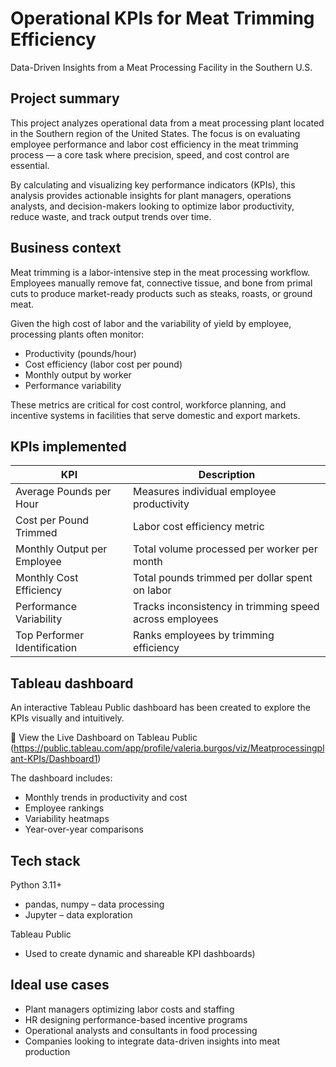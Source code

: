 # Operational KPIs for Meat Trimming Efficiency
Data-Driven Insights from a Meat Processing Facility in the Southern U.S.

## Project summary

This project analyzes operational data from a meat processing plant located in the Southern region of the United States. 
The focus is on evaluating employee performance and labor cost efficiency in the meat trimming process — a core task where precision, speed, and cost control are essential.

By calculating and visualizing key performance indicators (KPIs), this analysis provides actionable insights for plant managers, operations analysts, and decision-makers looking to optimize labor productivity, reduce waste, and track output trends over time.

## Business context

Meat trimming is a labor-intensive step in the meat processing workflow. Employees manually remove fat, connective tissue, and bone from primal cuts to produce market-ready products such as steaks, roasts, or ground meat.

Given the high cost of labor and the variability of yield by employee, processing plants often monitor:

- Productivity (pounds/hour)
- Cost efficiency (labor cost per pound)
- Monthly output by worker
- Performance variability

These metrics are critical for cost control, workforce planning, and incentive systems in facilities that serve domestic and export markets.

## KPIs implemented

| KPI   | Description |
| ------------- | ------------- |
| Average Pounds per Hour  | Measures individual employee productivity  |
| Cost per Pound Trimmed  | Labor cost efficiency metric  |
| Monthly Output per Employee | Total volume processed per worker per month |
| Monthly Cost Efficiency | Total pounds trimmed per dollar spent on labor |
| Performance Variability | Tracks inconsistency in trimming speed across employees |
| Top Performer Identification | Ranks employees by trimming efficiency |
	


## Tableau dashboard

An interactive Tableau Public dashboard has been created to explore the KPIs visually and intuitively.

🔗 View the Live Dashboard on Tableau Public
(https://public.tableau.com/app/profile/valeria.burgos/viz/Meatprocessingplant-KPIs/Dashboard1)

The dashboard includes:

- Monthly trends in productivity and cost
- Employee rankings
- Variability heatmaps
- Year-over-year comparisons


## Tech stack

Python 3.11+
- pandas, numpy – data processing
- Jupyter – data exploration

Tableau Public 
- Used to create dynamic and shareable KPI dashboards)


## Ideal use cases

- Plant managers optimizing labor costs and staffing
- HR designing performance-based incentive programs
- Operational analysts and consultants in food processing
- Companies looking to integrate data-driven insights into meat production


